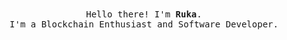 <div align="center">
  <samp>
    Hello there! I'm <b><a rel="nofollow noopener noreferrer" target="_blank">Ruka</a></b>.
    <br>I'm a Blockchain Enthusiast and Software Developer.<br>
  </samp>
</div>


 


